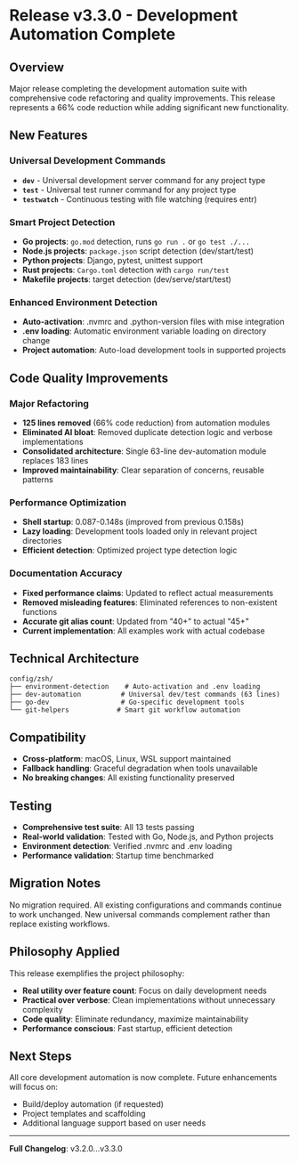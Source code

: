 # Release v3.3.0 - Development Automation Complete

## Overview

Major release completing the development automation suite with comprehensive code refactoring and quality improvements. This release represents a 66% code reduction while adding significant new functionality.

## New Features

### Universal Development Commands

- **`dev`** - Universal development server command for any project type
- **`test`** - Universal test runner command for any project type
- **`testwatch`** - Continuous testing with file watching (requires entr)

### Smart Project Detection

- **Go projects**: `go.mod` detection, runs `go run .` or `go test ./...`
- **Node.js projects**: `package.json` script detection (dev/start/test)
- **Python projects**: Django, pytest, unittest support
- **Rust projects**: `Cargo.toml` detection with `cargo run/test`
- **Makefile projects**: target detection (dev/serve/start/test)

### Enhanced Environment Detection

- **Auto-activation**: .nvmrc and .python-version files with mise integration
- **.env loading**: Automatic environment variable loading on directory change
- **Project automation**: Auto-load development tools in supported projects

## Code Quality Improvements

### Major Refactoring

- **125 lines removed** (66% code reduction) from automation modules
- **Eliminated AI bloat**: Removed duplicate detection logic and verbose implementations
- **Consolidated architecture**: Single 63-line dev-automation module replaces 183 lines
- **Improved maintainability**: Clear separation of concerns, reusable patterns

### Performance Optimization

- **Shell startup**: 0.087-0.148s (improved from previous 0.158s)
- **Lazy loading**: Development tools loaded only in relevant project directories
- **Efficient detection**: Optimized project type detection logic

### Documentation Accuracy

- **Fixed performance claims**: Updated to reflect actual measurements
- **Removed misleading features**: Eliminated references to non-existent functions
- **Accurate git alias count**: Updated from "40+" to actual "45+"
- **Current implementation**: All examples work with actual codebase

## Technical Architecture

```
config/zsh/
├── environment-detection    # Auto-activation and .env loading
├── dev-automation          # Universal dev/test commands (63 lines)
├── go-dev                  # Go-specific development tools
└── git-helpers            # Smart git workflow automation
```

## Compatibility

- **Cross-platform**: macOS, Linux, WSL support maintained
- **Fallback handling**: Graceful degradation when tools unavailable
- **No breaking changes**: All existing functionality preserved

## Testing

- **Comprehensive test suite**: All 13 tests passing
- **Real-world validation**: Tested with Go, Node.js, and Python projects
- **Environment detection**: Verified .nvmrc and .env loading
- **Performance validation**: Startup time benchmarked

## Migration Notes

No migration required. All existing configurations and commands continue to work unchanged. New universal commands complement rather than replace existing workflows.

## Philosophy Applied

This release exemplifies the project philosophy:

- **Real utility over feature count**: Focus on daily development needs
- **Practical over verbose**: Clean implementations without unnecessary complexity
- **Code quality**: Eliminate redundancy, maximize maintainability
- **Performance conscious**: Fast startup, efficient detection

## Next Steps

All core development automation is now complete. Future enhancements will focus on:

- Build/deploy automation (if requested)
- Project templates and scaffolding
- Additional language support based on user needs

---

**Full Changelog**: v3.2.0...v3.3.0
